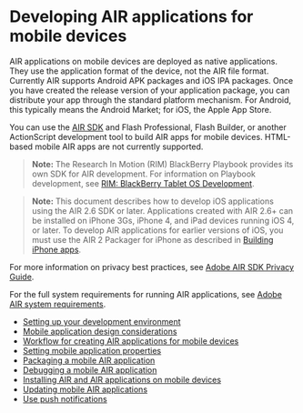 # Developing AIR applications for mobile devices

AIR applications on mobile devices are deployed as native applications. They use
the application format of the device, not the AIR file format. Currently AIR
supports Android APK packages and iOS IPA packages. Once you have created the
release version of your application package, you can distribute your app through
the standard platform mechanism. For Android, this typically means the Android
Market; for iOS, the Apple App Store.

You can use the [AIR SDK](https://airsdk.harman.com/) and Flash Professional,
Flash Builder, or another ActionScript development tool to build AIR apps for
mobile devices. HTML-based mobile AIR apps are not currently supported.

> **Note:** The Research In Motion (RIM) BlackBerry Playbook provides its own
> SDK for AIR development. For information on Playbook development, see
> [RIM: BlackBerry Tablet OS Development](https://web.archive.org/web/20120215075832/https://bdsc.webapps.blackberry.com/air/).

> **Note:** This document describes how to develop iOS applications using the
> AIR 2.6 SDK or later. Applications created with AIR 2.6+ can be installed on
> iPhone 3Gs, iPhone 4, and iPad devices running iOS 4, or later. To develop AIR
> applications for earlier versions of iOS, you must use the AIR 2 Packager for
> iPhone as described in
> [Building iPhone apps](https://web.archive.org/web/20150414032840/http://help.adobe.com/en_US/as3/iphone/index.html).

For more information on privacy best practices, see
[Adobe AIR SDK Privacy Guide](https://web.archive.org/web/20180415053853/https://helpx.adobe.com/air/licenses/air-sdk-privacy-guidelines.html).

For the full system requirements for running AIR applications, see
[Adobe AIR system requirements](https://web.archive.org/web/20200408200256/https://www.adobe.com/products/air/tech-specs.html).

- [Setting up your development environment](WS2d929364fa0b81371f0a344f12a2038d1f4-8000.html)
- [Mobile application design considerations](WSfffb011ac560372f82c4ee412b1275403b-8000.html)
- [Workflow for creating AIR applications for mobile devices](WS901d38e593cd1bac1e63e3d1295c1072d7-8000.html)
- [Setting mobile application properties](WSfffb011ac560372f-5d0f4f25128cc9cd0cb-7ffe.html)
- [Packaging a mobile AIR application](WSfffb011ac560372f-5d0f4f25128cc9cd0cb-7ffb.html)
- [Debugging a mobile AIR application](WSfffb011ac560372f-5d0f4f25128cc9cd0cb-7ffa.html)
- [Installing AIR and AIR applications on mobile devices](WSfffb011ac560372f-5d0f4f25128cc9cd0cb-7ff6.html)
- [Updating mobile AIR applications](WS901d38e593cd1bac-77bd3ea112e2c0a7ed0-8000.html)
- [Use push notifications](WSd6d4f896b3a8801b7be2f55d138e29d5e40-8000.html)
